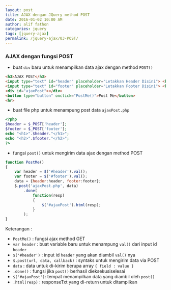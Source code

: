 ```yaml
---
layout: post
title: AJAX dengan JQuery method POST
date: 2016-01-02 10:00 AM
author: alif fathon
categories: jquery
tags: [jquery-ajax]
permalink: /jquery-ajax/03-POST/
---
```


### AJAX dengan fungsi POST ###

- buat `div` baru untuk menampilkan data ajax dengan method `POST()`

```html
<h3>AJAX POST</h3>
<input type="text" id="header" placeholder="Letakkan Header Disini"> <br>
<input type="text" id="footer" placeholder="Letakkan Footer Disini"> <br>
<div id="ajaxPost"></div>
<button type="button" onclick="PostMe()">Post Me</button>
<hr>
```

<!--more-->

- buat file php untuk menampung post data `ajaxPost.php`

```php
<?php
$header = $_POST['header'];
$footer = $_POST['footer'];
echo "<h1>".$header."</h1>";
echo "<h2>".$footer."</h2>";
?>
```

- fungsi `post()` untuk mengirim data ajax dengan method POST

```js
function PostMe()
{
	var header = $('#header').val();
	var footer = $('#footer').val();
	data = {header:header, footer:footer};
	$.post('ajaxPost.php', data)
		.done(
			function(resp)
			{
				$('#ajaxPost').html(resp);
			}
		);
}
```

Keterangan :

  - `PostMe()`      : fungsi ajax method GET
  - `var header`    : buat variable baru untuk menampung `val()` dari input id `header`
  - `$('#header')`  : input id `header` yang akan diambil `val()` nya
  - `$.post(url, data, callback)` : syntaks untuk mengirim data via POST
  - `data`          : data untuk di-kirim berupa array `{ field : value }`
  - `.done()`       : fungsi jika `post()` berhasil dieksekusiselesai
  - `$('#ajaxPost')`: tempat menampilkan data yang diambil oleh `post()`
  - `.html(resp)`   : responseTxt yang di-return untuk ditampilkan

